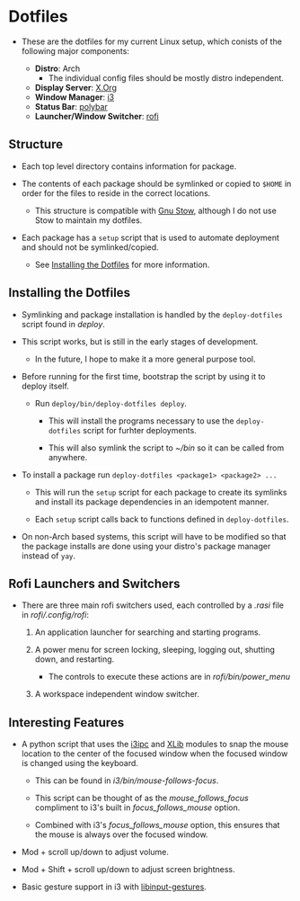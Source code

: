# Dotfiles

- These are the dotfiles for my current Linux setup, which conists of the following major components:

    - **Distro**: Arch
        - The individual config files should be mostly distro independent.
    - **Display Server**: [X.Org][xorg]
    - **Window Manager**: [i3][i3]
    - **Status Bar**: [polybar][polybar]
    - **Launcher/Window Switcher**: [rofi][rofi]

## Structure

- Each top level directory contains information for package.

- The contents of each package should be symlinked or copied to `$HOME` in order for the files to reside in the correct locations.

    - This structure is compatible with [Gnu Stow](stow), although I do not use Stow to maintain my dotfiles.

- Each package has a `setup` script that is used to automate deployment and should not be symlinked/copied.

    - See [Installing the Dotfiles](#installing-the-dotfiles) for more information.

## Installing the Dotfiles

- Symlinking and package installation is handled by the `deploy-dotfiles` script found in *deploy*.

- This script works, but is still in the early stages of development.

    - In the future, I hope to make it a more general purpose tool.

- Before running for the first time, bootstrap the script by using it to deploy itself.

    - Run `deploy/bin/deploy-dotfiles deploy`.

        - This will install the programs necessary to use the `deploy-dotfiles` script for furhter deployments.

        - This will also symlink the script to *~/bin* so it can be called from anywhere.

- To install a package run `deploy-dotfiles <package1> <package2> ...`

    - This will run the `setup` script for each package to create its symlinks and install its package dependencies in an idempotent manner.

    - Each `setup` script calls back to functions defined in `deploy-dotfiles`.

- On non-Arch based systems, this script will have to be modified so that the package installs are done using your distro's package manager instead of `yay`.

## Rofi Launchers and Switchers

- There are three main rofi switchers used, each controlled by a *.rasi* file in *rofi/.config/rofi*:

    1. An application launcher for searching and starting programs.

    2. A power menu for screen locking, sleeping, logging out, shutting down, and restarting.

        - The controls to execute these actions are in *rofi/bin/power_menu*

    3. A workspace independent window switcher.

## Interesting Features

- A python script that uses the [i3ipc][i3ipc-python] and [XLib][xlib] modules to snap the mouse location to the center of the focused window when the focused window is changed using the keyboard.

    - This can be found in *i3/bin/mouse-follows-focus*.

    - This script can be thought of as the *mouse_follows_focus* compliment to i3's built in *focus_follows_mouse* option.

    - Combined with i3's *focus_follows_mouse* option, this ensures that the mouse is always over the focused window.

- Mod + scroll up/down to adjust volume.

- Mod + Shift + scroll up/down to adjust screen brightness.

- Basic gesture support in i3 with [libinput-gestures][gestures].

[i3]: https://i3wm.org/
[polybar]: https://polybar.github.io/
[rofi]: https://github.com/davatorium/rofi
[ranger]: https://github.com/ranger/ranger
[stow]: https://www.gnu.org/software/stow/
[xorg]: https://www.x.org/wiki/
[i3ipc-python]: https://buildmedia.readthedocs.org/media/pdf/i3ipc-python/stable/i3ipc-python.pdf
[xlib]: http://python-xlib.sourceforge.net/doc/html/index.html
[gestures]: https://github.com/bulletmark/libinput-gestures
